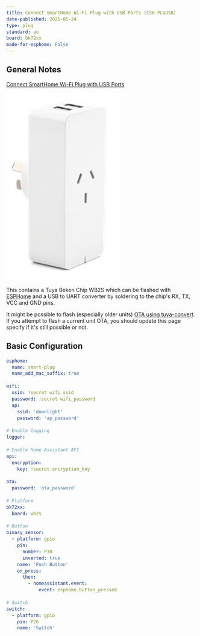 ```yaml
---
title: Connect SmartHome Wi-Fi Plug with USB Ports (CSH-PLGUSB)
date-published: 2025-05-24
type: plug
standard: au
board: bk72xx
made-for-esphome: False
---
```


## General Notes

[Connect SmartHome Wi-Fi Plug with USB Ports](https://www.connectsmarthome.com.au/smart-power/connect-smart-wi-fi-plug-with-usb-ports-alexa-google-compatible/)

![Connect SmartHome Wi-Fi Plug with USB Ports](CSH-PLGUSB.png 'Connect SmartHome Wi-Fi Plug with USB Ports')

This contains a Tuya Beken Chip WB2S which can be flashed with [ESPHome](https://esphome.io/) and a USB to UART
converter by soldering to the chip's RX, TX, VCC and GND pins.

It might be possible to flash (especially older units) [OTA using tuya-convert](/guides/tuya-convert/). If you attempt
to flash a current unit OTA, you should update this page specify if it's still possible or not.

## Basic Configuration

```yaml
esphome:
  name: smart-plug
  name_add_mac_suffix: true

wifi:
  ssid: !secret wifi_ssid
  password: !secret wifi_password
  ap:
    ssid: 'downlight'
    password: 'ap_password'

# Enable logging
logger:

# Enable Home Assistant API
api:
  encryption:
    key: !secret encryption_key

ota:
  password: 'ota_password'

# Platform
bk72xx:
  board: wb2s

# Button
binary_sensor:
  - platform: gpio
    pin:
      number: P10
      inverted: true
    name: 'Push Button'
    on_press:
      then:
        - homeassistant.event:
            event: esphome.button_pressed

# Switch
switch:
  - platform: gpio
    pin: P26
    name: 'Switch'
```
